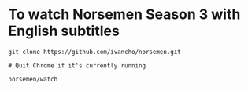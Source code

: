 # To watch Norsemen Season 3 with English subtitles

```
git clone https://github.com/ivancho/norsemen.git

# Quit Chrome if it's currently running

norsemen/watch
```
